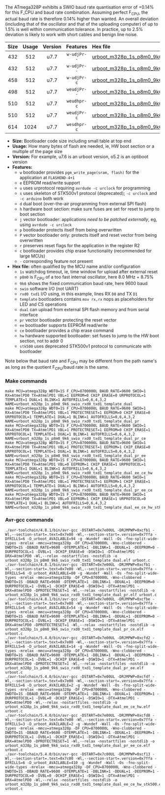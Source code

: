 The ATmega328P exhibits a SWIO baud rate quantisation error of +0.14% for this F_CPU and baud rate combination. Assuming perfect F<sub>CPU</sub>, the actual baud rate is therefore 0.14% higher than wanted. An overall deviation (including that of the oscillator and that of the uploading computer) of up to 1.5% is well within communication tolerance. In practice, up to 2.5% deviation is likely to work with short cables and benign line noise.

|Size|Usage|Version|Features|Hex file|
|:-:|:-:|:-:|:-:|:--|
|432|512|u7.7|`w-udjPr--`|[urboot_m328p_1s_p8m0_9k6_swio_rxd0_txd1_template_dual.hex](https://raw.githubusercontent.com/stefanrueger/urboot.hex/main/boards/rbbb/atmega328p/watchdog_1_s/internal_oscillator_p%2B8.75%25/%2B8m000000_hz/%2B%2B%2B9k6_baud/uart0_rxd0_txd1/template_dual/urboot_m328p_1s_p8m0_9k6_swio_rxd0_txd1_template_dual.hex)|
|432|512|u7.7|`w-udjPr--`|[urboot_m328p_1s_p8m0_9k6_swio_rxd0_txd1_template_dual_pr.hex](https://raw.githubusercontent.com/stefanrueger/urboot.hex/main/boards/rbbb/atmega328p/watchdog_1_s/internal_oscillator_p%2B8.75%25/%2B8m000000_hz/%2B%2B%2B9k6_baud/uart0_rxd0_txd1/template_dual/urboot_m328p_1s_p8m0_9k6_swio_rxd0_txd1_template_dual_pr.hex)|
|458|512|u7.7|`w-udjPr-c`|[urboot_m328p_1s_p8m0_9k6_swio_rxd0_txd1_template_dual_pr_ce.hex](https://raw.githubusercontent.com/stefanrueger/urboot.hex/main/boards/rbbb/atmega328p/watchdog_1_s/internal_oscillator_p%2B8.75%25/%2B8m000000_hz/%2B%2B%2B9k6_baud/uart0_rxd0_txd1/template_dual/urboot_m328p_1s_p8m0_9k6_swio_rxd0_txd1_template_dual_pr_ce.hex)|
|498|512|u7.7|`weudjPr--`|[urboot_m328p_1s_p8m0_9k6_swio_rxd0_txd1_template_dual_pr_ee.hex](https://raw.githubusercontent.com/stefanrueger/urboot.hex/main/boards/rbbb/atmega328p/watchdog_1_s/internal_oscillator_p%2B8.75%25/%2B8m000000_hz/%2B%2B%2B9k6_baud/uart0_rxd0_txd1/template_dual/urboot_m328p_1s_p8m0_9k6_swio_rxd0_txd1_template_dual_pr_ee.hex)|
|510|512|u7.7|`weudhpr-c`|[urboot_m328p_1s_p8m0_9k6_swio_rxd0_txd1_template_dual_ee_ce_hw.hex](https://raw.githubusercontent.com/stefanrueger/urboot.hex/main/boards/rbbb/atmega328p/watchdog_1_s/internal_oscillator_p%2B8.75%25/%2B8m000000_hz/%2B%2B%2B9k6_baud/uart0_rxd0_txd1/template_dual/urboot_m328p_1s_p8m0_9k6_swio_rxd0_txd1_template_dual_ee_ce_hw.hex)|
|510|512|u7.7|`weudjPr-c`|[urboot_m328p_1s_p8m0_9k6_swio_rxd0_txd1_template_dual_pr_ee_ce.hex](https://raw.githubusercontent.com/stefanrueger/urboot.hex/main/boards/rbbb/atmega328p/watchdog_1_s/internal_oscillator_p%2B8.75%25/%2B8m000000_hz/%2B%2B%2B9k6_baud/uart0_rxd0_txd1/template_dual/urboot_m328p_1s_p8m0_9k6_swio_rxd0_txd1_template_dual_pr_ee_ce.hex)|
|614|1024|u7.7|`wesdhpr-c`|[urboot_m328p_1s_p8m0_9k6_swio_rxd0_txd1_template_dual_ee_ce_hw_stk500.hex](https://raw.githubusercontent.com/stefanrueger/urboot.hex/main/boards/rbbb/atmega328p/watchdog_1_s/internal_oscillator_p%2B8.75%25/%2B8m000000_hz/%2B%2B%2B9k6_baud/uart0_rxd0_txd1/template_dual/urboot_m328p_1s_p8m0_9k6_swio_rxd0_txd1_template_dual_ee_ce_hw_stk500.hex)|

- **Size:** Bootloader code size including small table at top end
- **Usage:** How many bytes of flash are needed, ie, HW boot section or a multiple of the page size
- **Version:** For example, u7.6 is an urboot version, o5.2 is an optiboot version
- **Features:**
  + `w` bootloader provides `pgm_write_page(sram, flash)` for the application at `FLASHEND-4+1`
  + `e` EEPROM read/write support
  + `u` uses urprotocol requiring `avrdude -c urclock` for programming
  + `s` uses skeleton of STK500v1 protocol (deprecated); `-c urclock` and `-c arduino` both work
  + `d` dual boot (over-the-air programming from external SPI flash)
  + `h` hardware boot section: make sure fuses are set for reset to jump to boot section
  + `j` vector bootloader: applications *need to be patched externally*, eg, using `avrdude -c urclock`
  + `p` bootloader protects itself from being overwritten
  + `P` vector bootloader only: protects itself and reset vector from being overwritten
  + `r` preserves reset flags for the application in the register R2
  + `c` bootloader provides chip erase functionality (recommended for large MCUs)
  + `-` corresponding feature not present
- **Hex file:** often qualified by the MCU name and/or configuration
  + `1s` watchdog timeout, ie, time window for upload after external reset
  + `p8m0` is F<sub>CPU</sub> of a too fast internal oscillator, here 8.0 MHz + 8.75%
  + `9k6` shows the fixed communication baud rate, here 9600 baud
  + `swio` software I/O (not UART)
  + `rxd0 txd1` I/O using, in this example, lines RX `D0` and TX `D1`
  + `template` bootloaders contains `mov rx,rx` nops as placeholders for LED and CS operations
  + `dual` can upload from external SPI flash memory and from serial interface
  + `pr` vector bootloader protecting the reset vector
  + `ee` bootloader supports EEPROM read/write
  + `ce` bootloader provides a chip erase command
  + `hw` hardware supported bootloader: set fuses to jump to the HW boot section, not to addr 0
  + `stk500` uses deprecated STK500v1 protocol to communicate with bootloader


Note below that baud rate and F<sub>CPU</sub> may be different from the path name's as long as the quotient F<sub>CPU</sub>/baud rate is the same.

### Make commands
```
make MCU=atmega328p WDTO=1S F_CPU=8700000L BAUD_RATE=9600 SWIO=1 RX=AtmelPD0 TX=AtmelPD1 VBL=1 EEPROM=0 CHIP_ERASE=0 URPROTOCOL=1 TEMPLATE=1 DUAL=1 BLINK=1 AUTOFRILLS=0,6,4,3,2 NAME=urboot_m328p_1s_p8m0_9k6_swio_rxd0_txd1_template_dual
make MCU=atmega328p WDTO=1S F_CPU=8700000L BAUD_RATE=9600 SWIO=1 RX=AtmelPD0 TX=AtmelPD1 VBL=1 PROTECTRESET=1 EEPROM=0 CHIP_ERASE=0 URPROTOCOL=1 TEMPLATE=1 DUAL=1 BLINK=1 AUTOFRILLS=0,6,4,3,2 NAME=urboot_m328p_1s_p8m0_9k6_swio_rxd0_txd1_template_dual_pr
make MCU=atmega328p WDTO=1S F_CPU=8700000L BAUD_RATE=9600 SWIO=1 RX=AtmelPD0 TX=AtmelPD1 VBL=1 PROTECTRESET=1 EEPROM=0 CHIP_ERASE=1 URPROTOCOL=1 TEMPLATE=1 DUAL=1 BLINK=1 AUTOFRILLS=0,6,4,3,2 NAME=urboot_m328p_1s_p8m0_9k6_swio_rxd0_txd1_template_dual_pr_ce
make MCU=atmega328p WDTO=1S F_CPU=8700000L BAUD_RATE=9600 SWIO=1 RX=AtmelPD0 TX=AtmelPD1 VBL=1 PROTECTRESET=1 EEPROM=1 CHIP_ERASE=0 URPROTOCOL=1 TEMPLATE=1 DUAL=1 BLINK=1 AUTOFRILLS=0,6,4,3,2 NAME=urboot_m328p_1s_p8m0_9k6_swio_rxd0_txd1_template_dual_pr_ee
make MCU=atmega328p WDTO=1S F_CPU=8700000L BAUD_RATE=9600 SWIO=1 RX=AtmelPD0 TX=AtmelPD1 VBL=0 EEPROM=1 CHIP_ERASE=1 URPROTOCOL=1 TEMPLATE=1 DUAL=1 BLINK=1 AUTOFRILLS=0,6,4,3,2 NAME=urboot_m328p_1s_p8m0_9k6_swio_rxd0_txd1_template_dual_ee_ce_hw
make MCU=atmega328p WDTO=1S F_CPU=8700000L BAUD_RATE=9600 SWIO=1 RX=AtmelPD0 TX=AtmelPD1 VBL=1 PROTECTRESET=1 EEPROM=1 CHIP_ERASE=1 URPROTOCOL=1 TEMPLATE=1 DUAL=1 BLINK=1 AUTOFRILLS=0,6,4,3,2 NAME=urboot_m328p_1s_p8m0_9k6_swio_rxd0_txd1_template_dual_pr_ee_ce
make MCU=atmega328p WDTO=1S F_CPU=8700000L BAUD_RATE=9600 SWIO=1 RX=AtmelPD0 TX=AtmelPD1 VBL=0 EEPROM=1 CHIP_ERASE=1 URPROTOCOL=0 TEMPLATE=1 DUAL=1 BLINK=1 AUTOFRILLS=0,6,4,3,2 NAME=urboot_m328p_1s_p8m0_9k6_swio_rxd0_txd1_template_dual_ee_ce_hw_stk500
```

### Avr-gcc commands
```
./avr-toolchain/4.8.1/bin/avr-gcc -DSTART=0x7e00UL -DRJMPWP=0xcfb1 -Wl,--section-start=.text=0x7e00 -Wl,--section-start=.version=0x7ffa -DFRILLS=6 -D_urboot_AVAILABLE=94 -g -Wundef -Wall -Os -fno-split-wide-types -mrelax -mmcu=atmega328p -DF_CPU=8700000L -Wno-clobbered -DWDTO=1S -DBAUD_RATE=9600 -DTEMPLATE=1 -DBLINK=1 -DDUAL=1 -DEEPROM=0 -DURPROTOCOL=1 -DVBL=1 -DCHIP_ERASE=0 -DSWIO=1 -DTX=AtmelPD1 -DRX=AtmelPD0 -Wl,--relax -nostartfiles -nostdlib -o urboot_m328p_1s_p8m0_9k6_swio_rxd0_txd1_template_dual.elf urboot.c
./avr-toolchain/4.8.1/bin/avr-gcc -DSTART=0x7e00UL -DRJMPWP=0xcfb1 -Wl,--section-start=.text=0x7e00 -Wl,--section-start=.version=0x7ffa -DFRILLS=6 -D_urboot_AVAILABLE=80 -g -Wundef -Wall -Os -fno-split-wide-types -mrelax -mmcu=atmega328p -DF_CPU=8700000L -Wno-clobbered -DWDTO=1S -DBAUD_RATE=9600 -DTEMPLATE=1 -DBLINK=1 -DDUAL=1 -DEEPROM=0 -DURPROTOCOL=1 -DVBL=1 -DCHIP_ERASE=0 -DSWIO=1 -DTX=AtmelPD1 -DRX=AtmelPD0 -DPROTECTRESET=1 -Wl,--relax -nostartfiles -nostdlib -o urboot_m328p_1s_p8m0_9k6_swio_rxd0_txd1_template_dual_pr.elf urboot.c
./avr-toolchain/4.8.1/bin/avr-gcc -DSTART=0x7e00UL -DRJMPWP=0xcfbe -Wl,--section-start=.text=0x7e00 -Wl,--section-start=.version=0x7ffa -DFRILLS=6 -D_urboot_AVAILABLE=54 -g -Wundef -Wall -Os -fno-split-wide-types -mrelax -mmcu=atmega328p -DF_CPU=8700000L -Wno-clobbered -DWDTO=1S -DBAUD_RATE=9600 -DTEMPLATE=1 -DBLINK=1 -DDUAL=1 -DEEPROM=0 -DURPROTOCOL=1 -DVBL=1 -DCHIP_ERASE=1 -DSWIO=1 -DTX=AtmelPD1 -DRX=AtmelPD0 -DPROTECTRESET=1 -Wl,--relax -nostartfiles -nostdlib -o urboot_m328p_1s_p8m0_9k6_swio_rxd0_txd1_template_dual_pr_ce.elf urboot.c
./avr-toolchain/5.4.0/bin/avr-gcc -DSTART=0x7e00UL -DRJMPWP=0xcfd2 -Wl,--section-start=.text=0x7e00 -Wl,--section-start=.version=0x7ffa -DFRILLS=6 -D_urboot_AVAILABLE=14 -g -Wundef -Wall -Os -fno-split-wide-types -mrelax -mmcu=atmega328p -DF_CPU=8700000L -Wno-clobbered -DWDTO=1S -DBAUD_RATE=9600 -DTEMPLATE=1 -DBLINK=1 -DDUAL=1 -DEEPROM=1 -DURPROTOCOL=1 -DVBL=1 -DCHIP_ERASE=0 -DSWIO=1 -DTX=AtmelPD1 -DRX=AtmelPD0 -DPROTECTRESET=1 -Wl,--relax -nostartfiles -nostdlib -o urboot_m328p_1s_p8m0_9k6_swio_rxd0_txd1_template_dual_pr_ee.elf urboot.c
./avr-toolchain/5.4.0/bin/avr-gcc -DSTART=0x7e00UL -DRJMPWP=0xcfdf -Wl,--section-start=.text=0x7e00 -Wl,--section-start=.version=0x7ffa -DFRILLS=6 -D_urboot_AVAILABLE=2 -g -Wundef -Wall -Os -fno-split-wide-types -mrelax -mmcu=atmega328p -DF_CPU=8700000L -Wno-clobbered -DWDTO=1S -DBAUD_RATE=9600 -DTEMPLATE=1 -DBLINK=1 -DDUAL=1 -DEEPROM=1 -DURPROTOCOL=1 -DVBL=0 -DCHIP_ERASE=1 -DSWIO=1 -DTX=AtmelPD1 -DRX=AtmelPD0 -Wl,--relax -nostartfiles -nostdlib -o urboot_m328p_1s_p8m0_9k6_swio_rxd0_txd1_template_dual_ee_ce_hw.elf urboot.c
./avr-toolchain/5.4.0/bin/avr-gcc -DSTART=0x7e00UL -DRJMPWP=0xcfd8 -Wl,--section-start=.text=0x7e00 -Wl,--section-start=.version=0x7ffa -DFRILLS=3 -D_urboot_AVAILABLE=2 -g -Wundef -Wall -Os -fno-split-wide-types -mrelax -mmcu=atmega328p -DF_CPU=8700000L -Wno-clobbered -DWDTO=1S -DBAUD_RATE=9600 -DTEMPLATE=1 -DBLINK=1 -DDUAL=1 -DEEPROM=1 -DURPROTOCOL=1 -DVBL=1 -DCHIP_ERASE=1 -DSWIO=1 -DTX=AtmelPD1 -DRX=AtmelPD0 -DPROTECTRESET=1 -Wl,--relax -nostartfiles -nostdlib -o urboot_m328p_1s_p8m0_9k6_swio_rxd0_txd1_template_dual_pr_ee_ce.elf urboot.c
./avr-toolchain/5.4.0/bin/avr-gcc -DSTART=0x7c00UL -DRJMPWP=0xcf13 -Wl,--section-start=.text=0x7c00 -Wl,--section-start=.version=0x7ffa -DFRILLS=6 -D_urboot_AVAILABLE=410 -g -Wundef -Wall -Os -fno-split-wide-types -mrelax -mmcu=atmega328p -DF_CPU=8700000L -Wno-clobbered -DWDTO=1S -DBAUD_RATE=9600 -DTEMPLATE=1 -DBLINK=1 -DDUAL=1 -DEEPROM=1 -DURPROTOCOL=0 -DVBL=0 -DCHIP_ERASE=1 -DSWIO=1 -DTX=AtmelPD1 -DRX=AtmelPD0 -Wl,--relax -nostartfiles -nostdlib -o urboot_m328p_1s_p8m0_9k6_swio_rxd0_txd1_template_dual_ee_ce_hw_stk500.elf urboot.c
```

